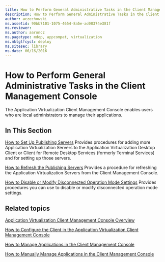 ```yaml
---
title: How to Perform General Administrative Tasks in the Client Management Console
description: How to Perform General Administrative Tasks in the Client Management Console
author: aczechowski
ms.assetid: 90bb7101-1075-4654-8a5e-ad08374e381f
ms.reviewer:
ms.author: aaroncz
ms.pagetype: mdop, appcompat, virtualization
ms.mktglfcycl: deploy
ms.sitesec: library
ms.date: 06/16/2016
---
```



# How to Perform General Administrative Tasks in the Client Management Console


The Application Virtualization Client Management Console enables users who are local administrators to manage their applications.

## In This Section


<a href="" id="how-to-set-up-publishing-servers"></a>[How to Set Up Publishing Servers](how-to-set-up-publishing-servers.md)
Provides procedures for adding more Application Virtualization Servers to the Application Virtualization Desktop Client or Client for Remote Desktop Services (formerly Terminal Services) and for setting up those servers.

<a href="" id="how-to-refresh-the-publishing-servers"></a>[How to Refresh the Publishing Servers](how-to-refresh-the-publishing-servers.md)
Provides a procedure for refreshing the Application Virtualization Servers from the Client Management Console.

<a href="" id="how-to-disable-or-modify-disconnected-operation-mode-settings"></a>[How to Disable or Modify Disconnected Operation Mode Settings](how-to-disable-or-modify-disconnected-operation-mode-settings.md)
Provides procedures you can use to disable or modify disconnected operation mode settings.

## Related topics


[Application Virtualization Client Management Console Overview](application-virtualization-client-management-console-overview.md)

[How to Configure the Client in the Application Virtualization Client Management Console](how-to-configure-the-client-in-the-application-virtualization-client-management-console.md)

[How to Manage Applications in the Client Management Console](how-to-manage-applications-in-the-client-management-console.md)

[How to Manually Manage Applications in the Client Management Console](how-to-manually-manage-applications-in-the-client-management-console.md)

 

 





